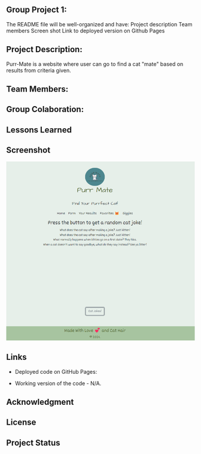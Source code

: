 ## Group Project 1:  
The README file will be well-organized and have:
Project description
Team members 
Screen shot 
Link to deployed version on Github Pages 

## Project Description:
Purr-Mate is a website where user can go to find a cat "mate" based on results from criteria given.

## Team Members:


## Group Colaboration:


## Lessons Learned


## Screenshot
![alt text](image.png)

## Links

*  Deployed code on GitHub Pages:


*  Working version of the code - N/A.

## Acknowledgment


## License

## Project Status
